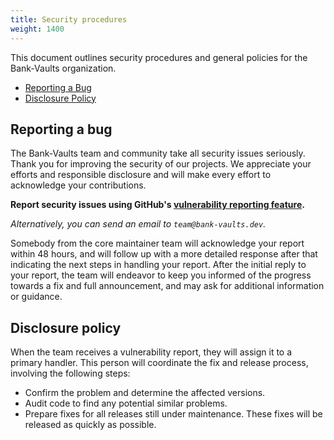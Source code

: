 ```yaml
---
title: Security procedures
weight: 1400
---
```


This document outlines security procedures and general policies for the Bank-Vaults organization.

- [Reporting a Bug](#reporting-a-bug)
- [Disclosure Policy](#disclosure-policy)

## Reporting a bug

The Bank-Vaults team and community take all security issues seriously.
Thank you for improving the security of our projects.
We appreciate your efforts and responsible disclosure and
will make every effort to acknowledge your contributions.

**Report security issues using GitHub's [vulnerability reporting feature](https://docs.github.com/en/code-security/security-advisories/guidance-on-reporting-and-writing/privately-reporting-a-security-vulnerability).**

_Alternatively, you can send an email to `team@bank-vaults.dev`._

Somebody from the core maintainer team will acknowledge your report within 48 hours,
and will follow up with a more detailed response after that indicating the next steps in handling
your report. After the initial reply to your report, the team will
endeavor to keep you informed of the progress towards a fix and full
announcement, and may ask for additional information or guidance.

## Disclosure policy

When the team receives a vulnerability report, they will assign it to a
primary handler. This person will coordinate the fix and release process,
involving the following steps:

- Confirm the problem and determine the affected versions.
- Audit code to find any potential similar problems.
- Prepare fixes for all releases still under maintenance. These fixes will be
  released as quickly as possible.
